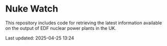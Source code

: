# Nuke Watch

This repository includes code for retrieving the latest information available on the output of EDF nuclear power plants in the UK.

Last updated: 2025-04-25 13:24